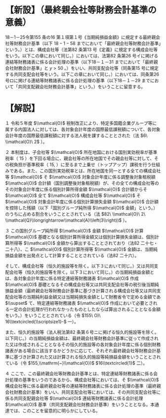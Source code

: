 # 【新設】（最終親会社等財務会計基準の意義）

18－1－25令第155 条の16 第１項第１号｟当期純損益金額｠に規定する最終親会社等財務会計基準（以下 $18-1-58$ までにおいて「最終親会社等財務会計基準」という。）とは、構成会社等（法第82 条第13 号｟定義｠に規定する構成会社等をいう。以下この章において同じ。）においては、法第82 条第26 号イに掲げる連結等財務諸表に係る会計処理の基準（以下18－１－31 までにおいて「最終親会社財務会計基準」と $y>50$ 。）をいい、共同支配会社等（同条第15 号に規定する共同支配会社等をいう。以下この章において同じ。）においては、同条第26 号ロに掲げる連結等財務諸表に係る会計処理の基準（以下18－１－29 までにおいて「共同支配親会社財務会計基準」という。）をいうことに留意する。

# 【解説】

１ 令和５年度 $\\mathcal{O}$ 税制改正により、特定多国籍企業グループ等に属する内国法人に対しては、各対象会計年度の国際最低課税額について、各対象会計年度の国際最低課税額に対する法人税を課することとされた（法 $6\ \\mathcal{O}\ 2$ ）。

２ 本制度は、子会社等 $\\mathcal{O}$ 所在地国における国別実効税率が基準税率（ $15%$ ）を下回る場合に、親会社等の所在地国でその親会社等に対して、その税負担が基準税率（ $15,%$ ）に至るまで上乗せ（トップアップ）課税を行う仕組みである。また、この国別実効税率とは、所在地国を同一とする全ての構成会社等 $\\mathcal{O}$ そ $\\mathcal{O}$ 対象会計年度に係る調整後対象租税額 $\\mathcal{O}$ 合計額（国別調整後対象租税額）が、その全ての構成会社等のその対象会計年度に係る個別計算所得金額 $\\mathcal{O}$ 合計額からそ $\\mathcal{O}$ 全て $\\mathcal{O}$ 構成会社等 $\\mathcal{O}$ そ $\\mathcal{O}$ 対象会計年度に係る個別計算損失金額 $\\mathcal{O}$ 合計額を控除した残額（以下「国別グループ純所得 $\\mathcal{O}$ 金額」という。）のうちに占める割合をいうこととされている（法 $82\ \\mathcal{O}\ 2\ \\mathcal{Q}\\longrightarrow\\mathcal{A}\\left(3\\right))$ ）。

３ この国別グループ純所得 $\\mathcal{O}$ 金額 $\\mathcal{O}$ 計算 $\\mathcal{O}$ 基礎となる個別計算所得金額又は個別計算損失金額は、個別計算所得等 $\\mathcal{O}$ 金額から算出することとされており（法82 二十七・二十八）、こ $\\mathcal{O}$ 個別計算所得等 $\\mathcal{O}$ 金額は、当期純損益金額を出発点として計算することとされている（法82 二十六）。

そして、構成会社等（恒久的施設等を除く。以下３において同じ。）又は共同支配会社等（恒久的施設等を除く。以下３において同じ。）の当期純損益金額とは、各対象会計年度に係る特定連結等財務諸表 $\\mathcal{O}$ 作成 $\\mathcal{O}$ 基礎となるその構成会社等又は共同支配会社等の税引後当期純損益金額（最終親会社等財務会計基準に基づき計算される構成会社等又は共同支配会社等の当期純利益金額又は当期純損失金額として財務省令で定める金額であ $\\supset$ て、特定連結等財務諸表 $\\mathcal{O}$ 作成において必要とされる一定の会計処理が行われなかったものとしたならば算出されることとなる金額をいう。）をいうこととされている（令 $155\ O)\ 16\\textcircled{\\scriptsize1}-$ 一）。

また、恒久的施設等（法人税法第82 条第６号ニに掲げる恒久的施設等を除く。以下同じ。）の当期純損益金額は、最終親会社等財務会計基準に従って作成された又は作成されることとなるその恒久的施設等の各対象会計年度に係る個別財務諸表がある場合に該当するかどうかに応じて、それぞれ最終親会社等財務会計基準に基づき計算された又は計算される恒久的施設等純損益金額をいうこととされている（令 $155,\\mathrm{~}\\mathcal{O})$ $16\\textcircled{1}$ 二）。

４ ここで、この最終親会社等財務会計基準とは、特定連結等財務諸表に係る会計処理の基準をいうのであるから、構成会社等においては、そ $\\mathcal{O}$ 構成会社等に係る最終親会社等の連結等財務諸表に係る会計処理の基準（最終親会社財務会計基準）をいい、共同支配会社等においては、その共同支配会社等に係る共同支配親会社等 $\\mathcal{O}$ 連結等財務諸表に係る会計処理 $\\mathcal{O}$ 基準（共同支配親会社財務会計基準）をいうこととなる。本通達では、このことを留意的に明らかにしている。